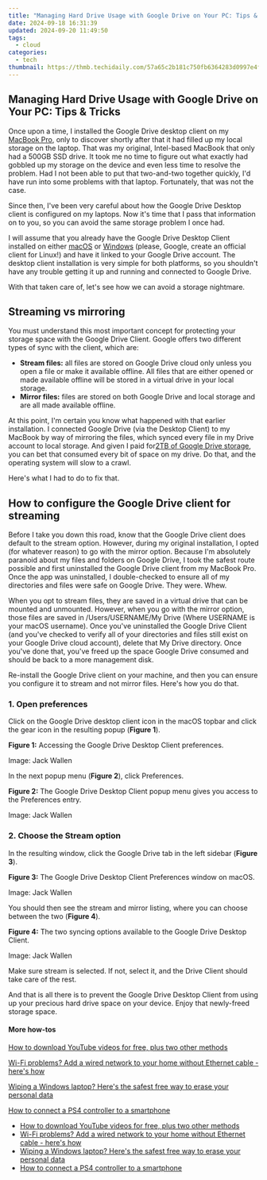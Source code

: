 ```yaml
---
title: "Managing Hard Drive Usage with Google Drive on Your PC: Tips & Tricks"
date: 2024-09-18 16:31:39
updated: 2024-09-20 11:49:50
tags:
  - cloud
categories:
  - tech
thumbnail: https://thmb.techidaily.com/57a65c2b181c750fb6364283d0997e4f78e21ce130fdd9928a29e2fa7b69ddd1.jpg
---
```


## Managing Hard Drive Usage with Google Drive on Your PC: Tips & Tricks

Once upon a time, I installed the Google Drive desktop client on my [MacBook Pro](https://apple.sjv.io/c/159047/435031/7613?&sharedId=zdnet&u=https%3A%2F%2Fwww.apple.com%2Fmacbook-pro%2F&subId1=zd-%5F%5FCOM%5FCLICK%5FID%5F%5F-dtp), only to discover shortly after that it had filled up my local storage on the laptop. That was my original, Intel-based MacBook that only had a 500GB SSD drive. It took me no time to figure out what exactly had gobbled up my storage on the device and even less time to resolve the problem. Had I not been able to put that two-and-two together quickly, I'd have run into some problems with that laptop. Fortunately, that was not the case.

Since then, I've been very careful about how the Google Drive Desktop client is configured on my laptops. Now it's time that I pass that information on to you, so you can avoid the same storage problem I once had.

I will assume that you already have the Google Drive Desktop Client installed on either [macOS](https://dl.google.com/drive-file-stream/GoogleDrive.dmg) or [Windows](https://dl.google.com/drive-file-stream/GoogleDriveSetup.exe) (please, Google, create an official client for Linux!) and have it linked to your Google Drive account. The desktop client installation is very simple for both platforms, so you shouldn't have any trouble getting it up and running and connected to Google Drive.

With that taken care of, let's see how we can avoid a storage nightmare.

## Streaming vs mirroring

You must understand this most important concept for protecting your storage space with the Google Drive Client. Google offers two different types of sync with the client, which are:

* **Stream files:** all files are stored on Google Drive cloud only unless you open a file or make it available offline. All files that are either opened or made available offline will be stored in a virtual drive in your local storage.
* **Mirror files:** files are stored on both Google Drive and local storage and are all made available offline.

At this point, I'm certain you know what happened with that earlier installation. I connected Google Drive (via the Desktop Client) to my MacBook by way of mirroring the files, which synced every file in my Drive account to local storage. And given I paid for[2TB of Google Drive storage](https://one.google.com/about/plans), you can bet that consumed every bit of space on my drive. Do that, and the operating system will slow to a crawl.

Here's what I had to do to fix that.

## How to configure the Google Drive client for streaming

Before I take you down this road, know that the Google Drive client does default to the stream option. However, during my original installation, I opted (for whatever reason) to go with the mirror option. Because I'm absolutely paranoid about my files and folders on Google Drive, I took the safest route possible and first uninstalled the Google Drive client from my MacBook Pro. Once the app was uninstalled, I double-checked to ensure all of my directories and files were safe on Google Drive. They were. Whew.

When you opt to stream files, they are saved in a virtual drive that can be mounted and unmounted. However, when you go with the mirror option, those files are saved in /Users/USERNAME/My Drive (Where USERNAME is your macOS username). Once you've uninstalled the Google Drive Client (and you've checked to verify all of your directories and files still exist on your Google Drive cloud account), delete that My Drive directory. Once you've done that, you've freed up the space Google Drive consumed and should be back to a more management disk. 

Re-install the Google Drive client on your machine, and then you can ensure you configure it to stream and not mirror files. Here's how you do that.

### 1\. Open preferences

Click on the Google Drive desktop client icon in the macOS topbar and click the gear icon in the resulting popup (**Figure 1**).

**Figure 1:** Accessing the Google Drive Desktop Client preferences.

Image: Jack Wallen

In the next popup menu (**Figure 2**), click Preferences.

**Figure 2:** The Google Drive Desktop Client popup menu gives you access to the Preferences entry.

Image: Jack Wallen

### 2\. Choose the Stream option

In the resulting window, click the Google Drive tab in the left sidebar (**Figure 3**).

**Figure 3:** The Google Drive Desktop Client Preferences window on macOS.

Image: Jack Wallen

You should then see the stream and mirror listing, where you can choose between the two (**Figure 4**).

**Figure 4:** The two syncing options available to the Google Drive Desktop Client.

Image: Jack Wallen

Make sure stream is selected. If not, select it, and the Drive Client should take care of the rest. 

And that is all there is to prevent the Google Drive Desktop Client from using up your precious hard drive space on your device. Enjoy that newly-freed storage space.

#### More how-tos

[How to download YouTube videos for free, plus two other methods](https://www.zdnet.com/article/how-to-download-youtube-videos-for-free-plus-two-other-methods/ "How to download YouTube videos for free, plus two other methods")

[Wi-Fi problems? Add a wired network to your home without Ethernet cable - here's how](https://www.zdnet.com/article/wi-fi-problems-how-to-add-a-wired-network-to-your-home-without-ethernet-cable/ "Wi-Fi problems? Add a wired network to your home without Ethernet cable - here's how")

[Wiping a Windows laptop? Here's the safest free way to erase your personal data](https://www.zdnet.com/article/wiping-a-windows-laptop-heres-the-safest-free-way-to-erase-your-personal-data/ "Wiping a Windows laptop? Here's the safest free way to erase your personal data")

[How to connect a PS4 controller to a smartphone](https://www.zdnet.com/article/how-to-connect-a-ps4-controller-to-a-smartphone/ "How to connect a PS4 controller to a smartphone")

* [How to download YouTube videos for free, plus two other methods](https://www.zdnet.com/article/how-to-download-youtube-videos-for-free-plus-two-other-methods/ "How to download YouTube videos for free, plus two other methods")
* [Wi-Fi problems? Add a wired network to your home without Ethernet cable - here's how](https://www.zdnet.com/article/wi-fi-problems-how-to-add-a-wired-network-to-your-home-without-ethernet-cable/ "Wi-Fi problems? Add a wired network to your home without Ethernet cable - here's how")
* [Wiping a Windows laptop? Here's the safest free way to erase your personal data](https://www.zdnet.com/article/wiping-a-windows-laptop-heres-the-safest-free-way-to-erase-your-personal-data/ "Wiping a Windows laptop? Here's the safest free way to erase your personal data")
* [How to connect a PS4 controller to a smartphone](https://www.zdnet.com/article/how-to-connect-a-ps4-controller-to-a-smartphone/ "How to connect a PS4 controller to a smartphone")

<ins class="adsbygoogle"
     style="display:block"
     data-ad-format="autorelaxed"
     data-ad-client="ca-pub-7571918770474297"
     data-ad-slot="1223367746"></ins>



<ins class="adsbygoogle"
     style="display:block"
     data-ad-client="ca-pub-7571918770474297"
     data-ad-slot="8358498916"
     data-ad-format="auto"
     data-full-width-responsive="true"></ins>

